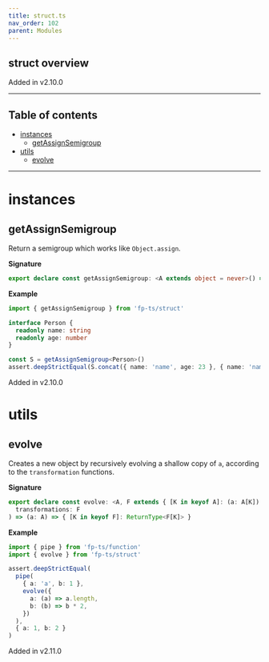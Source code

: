 ```yaml
---
title: struct.ts
nav_order: 102
parent: Modules
---
```


## struct overview

Added in v2.10.0

---

<h2 class="text-delta">Table of contents</h2>

- [instances](#instances)
  - [getAssignSemigroup](#getassignsemigroup)
- [utils](#utils)
  - [evolve](#evolve)

---

# instances

## getAssignSemigroup

Return a semigroup which works like `Object.assign`.

**Signature**

```ts
export declare const getAssignSemigroup: <A extends object = never>() => Semigroup<A>
```

**Example**

```ts
import { getAssignSemigroup } from 'fp-ts/struct'

interface Person {
  readonly name: string
  readonly age: number
}

const S = getAssignSemigroup<Person>()
assert.deepStrictEqual(S.concat({ name: 'name', age: 23 }, { name: 'name', age: 24 }), { name: 'name', age: 24 })
```

Added in v2.10.0

# utils

## evolve

Creates a new object by recursively evolving a shallow copy of `a`, according to the `transformation` functions.

**Signature**

```ts
export declare const evolve: <A, F extends { [K in keyof A]: (a: A[K]) => unknown }>(
  transformations: F
) => (a: A) => { [K in keyof F]: ReturnType<F[K]> }
```

**Example**

```ts
import { pipe } from 'fp-ts/function'
import { evolve } from 'fp-ts/struct'

assert.deepStrictEqual(
  pipe(
    { a: 'a', b: 1 },
    evolve({
      a: (a) => a.length,
      b: (b) => b * 2,
    })
  ),
  { a: 1, b: 2 }
)
```

Added in v2.11.0
